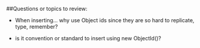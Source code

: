 ##Questions or topics to review:


* When inserting... why use Object ids since they are so hard to replicate, type, remember?

* is it  convention or standard to insert using new ObjectId()?
